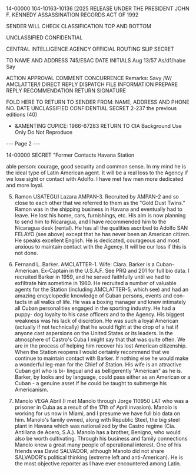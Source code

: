 14-00000
104-10163-10136 [2025 RELEASE UNDER THE PRESIDENT JOHN F. KENNEDY ASSASSINATION RECORDS ACT OF 1992

SENDER WILL CHECK CLASSIFICATION TOP AND BOTTOM

UNCLASSIFIED CONFIDENTIAL

CENTRAL INTELLIGENCE AGENCY
OFFICIAL ROUTING SLIP
SECRET

TO
NAME AND ADDRESS
745/ESAC
DATE
INITIALS
Aug 13/57
As/d1/habe Say

ACTION
APPROVAL
COMMENT
CONCURRENCE
Remarks:
Savy /W/
AMCLATTER/I
DIRECT REPLY
DISPATCH
FILE
INFORMATION
PREPARE REPLY
RECOMMENDATION
RETURN
SIGNATURE

FOLD HERE TO RETURN TO SENDER
FROM: NAME, ADDRESS AND PHONE NO.
DATE
UNCLASSIFIED CONFIDENTIAL SECRET
2-237
the previous editions
(40)
* &AMENTING CUPICE: 1966-67283
RETURN TO CIA
Background Use Only
Do Not Reproduce

--- Page 2 ---

14-00000
SECRET
"Former Contacts Havana Station

able person: courage, good security and common sense. In my mind he
is the ideal type of Latin American agent. It will be a real loss to
the Agency if we lose sight or contact with Adolfo. I have met few men
more dedicated and more loyal.

5. Ramon USATEGUI Lazara AMPAN-3. Recruited by AMPAN-2 and so
close to each other that we referred to them as the "Gold Dust Twins."
Ramon was in the shipping business in Havana and eventually had to
leave. He lost his home, cars, furnishings, etc. His aim is now
planning to send him to Nicaragua, and I have recommended him to the
Nicaragua desk (rental). He has all the qualities ascribed to
Adolfo SAN FELAYO (see above) except that he has never been an American
citizen. He speaks excellent English. He is dedicated, courageous and
most anxious to maintain contact with the Agency. It will be our loss
if this is not done.

6. Fernand L. Barker. AMCLATTER-1. Wife: Clara. Barker is a
Cuban-American. Ex-Captain in the U.S.A.F. See PRQ and 201 for full
bio data. I recruited Barker in 1959, and he served faithfully until
we had to exfiltrate him sometime in 1960. He recruited a number of
valuable agents for the Station (including AMCLATTER-5, which see) and
had an amazing encyclopedic knowledge of Cuban persons, events and con-
tacts in all walks of life. He was a boxing manager and knew intimately
all Cuban personalities engaged in the sporting industry. He had a puppy-
dog loyalty to his case officers and to the Agency. His biggest weakness
was his lack of discretion. He was such a loyal American (actually if
not technically) that he would fight at the drop of a hat if anyone cast
aspersions on the United States or its leaders. In the atmosphere of
Castro's Cuba I might say that that was quite often. We are in the
process of helping him recover his lost American citizenship. When the
Station reopens I would certainly recommend that we continue to maintain
contact with Barker. If nothing else he would make a wonderful leg-man
for the Chief of Station. His wife is an attractive Cuban girl who is bi-
lingual and as belligerently "American" as he is. Barker, by looks and
by language, could pass either as an American or a Cuban - a genuine
asset if he could be taught to submerge his Americanism.

7. Manolo VEGA Abril (I met Manolo through Jorge 110950 LAT
who was a prisoner in Cuba as a result of the 17th of April invasion).
Manolo is working for us now in Miami, and I presume we have full bio
data on him. Manolo's family owned, along with Republic Steel, the big
steel plant in Havana which was nationalized by the Castro regime (Cia.
Antillana de Acero, S.A.). Manolo has a brother, Benigno, who would
also be worth cultivating. Through his business and family connections
Manolo knew a great many people of operational interest. One of his
friends was David SALVADOR, although Manolo did not share SALVADOR's
political thinking (extreme left and anti-American). He is the most
objective reporter as I have ever encountered among Latin.

